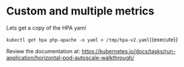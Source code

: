 # Custom and multiple metrics

Lets get a copy of the HPA yaml

`kubectl get hpa php-apache -o yaml > /tmp/hpa-v2.yaml`{{execute}}

Review the documentation at: https://kubernetes.io/docs/tasks/run-application/horizontal-pod-autoscale-walkthrough/







